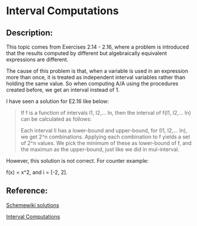 Interval Computations
===

Description:
---
This topic comes from Exercises 2.14 - 2.16, where a problem is introduced that the results computed by different but algebraically equivalent expressions are different.

The cause of this problem is that, when a variable is used in an expression more than once, it is treated as independent interval variables rather than holding the same value. So when computing A/A using the procedures created before, we get an interval instead of 1.

I have seen a solution for E2.16 like below:

> If f is a function of intervals I1, I2,... In, then the interval of f(I1, I2,... In) can be calculated as follows:
> 
> Each interval Ii has a lower-bound and upper-bound, for (I1, I2,... In), we get 2^n combinations. Applying each combination to f yields a set of 2^n values. We pick the minimum of these as lower-bound of f, and the maximun as the upper-bound, just like we did in mul-interval.

However, this solution is not correct. For counter example:

f(x) = x^2, and i = [-2, 2].

Reference:
---
[Schemewiki solutions](http://community.schemewiki.org/?sicp-ex-2.14-2.15-2.16)

[Interval Computations](http://www.cs.utep.edu/interval-comp/main.html)